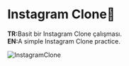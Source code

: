 # Instagram Clone🙌

<b>TR:</b>Basit bir Instagram Clone çalışması.<br>
<b>EN:</b>A simple Instagram Clone practice.<br>

![InstagramClone](https://user-images.githubusercontent.com/109991448/200234805-e1fb7ae0-44b6-48c3-9e93-9b2531ee13ff.jpg)

